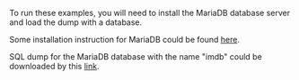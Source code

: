 To run these examples, you will need to install the MariaDB database server and load the dump with a database.

Some installation instruction for MariaDB could be found [here](https://mariadb.com/kb/en/download/).

SQL dump for the MariaDB database with the name "imdb" could be downloaded by this [link](https://drive.google.com/file/d/10HnOu0Yem2Tkz_34SfvDoHTVqF_8b4N7/view?usp=sharing).
